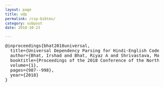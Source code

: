 ```yaml
---
layout: page
title: udp
permalink: /csp-bibtex/
category: subpost
date: 2018-10-23

---
```


<pre>
@inproceedings{bhat2018universal,
  title={Universal Dependency Parsing for Hindi-English Code-Switching},
  author={Bhat, Irshad and Bhat, Riyaz A and Shrivastava, Manish and Sharma, Dipti},
  booktitle={Proceedings of the 2018 Conference of the North American Chapter of the Association for Computational Linguistics: Human Language Technologies, Volume 1 (Long Papers)},
  volume={1},
  pages={987--998},
  year={2018}
}
</pre>
